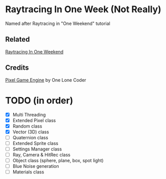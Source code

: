 # Raytracing In One Week (Not Really)
Named after Raytracing in "One Weekend" tutorial

## Related
[Raytracing In One Weekend](https://raytracing.github.io/books/RayTracingInOneWeekend.html)

## Credits
[Pixel Game Engine](https://github.com/OneLoneCoder/olcPixelGameEngine) by One Lone Coder

# TODO (in order)
- [x] Multi Threading
- [x] Extended Pixel class
- [x] Random class
- [x] Vector (3D) class
- [ ] Quaternion class
- [ ] Extended Sprite class
- [ ] Settings Manager class
- [ ] Ray, Camera & HitRec class
- [ ] Object class (sphere, plane, box, spot light)
- [ ] Blue Noise generation
- [ ] Materials class
